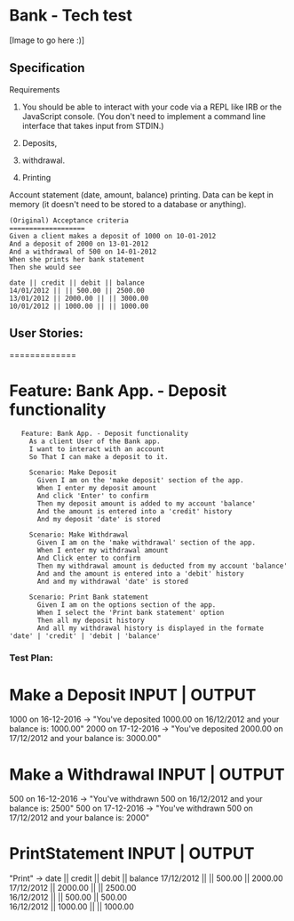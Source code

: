 Bank - Tech test
=================

[Image to go here :)]

## Specification
Requirements
1. You should be able to interact with your code via a REPL like IRB or the JavaScript console. (You don't need to implement a command line interface that takes input from STDIN.)

2. Deposits,

3. withdrawal.

4. Printing

Account statement (date, amount, balance) printing.
Data can be kept in memory (it doesn't need to be stored to a database or anything).

```
(Original) Acceptance criteria
===================
Given a client makes a deposit of 1000 on 10-01-2012
And a deposit of 2000 on 13-01-2012
And a withdrawal of 500 on 14-01-2012
When she prints her bank statement
Then she would see

date || credit || debit || balance
14/01/2012 || || 500.00 || 2500.00
13/01/2012 || 2000.00 || || 3000.00
10/01/2012 || 1000.00 || || 1000.00
```

## User Stories:
   =============
   #
   # Feature: Bank App. - Deposit functionality
```
   Feature: Bank App. - Deposit functionality
     As a client User of the Bank app.
     I want to interact with an account
     So That I can make a deposit to it.

     Scenario: Make Deposit
       Given I am on the 'make deposit' section of the app.
       When I enter my deposit amount
       And click 'Enter' to confirm
       Then my deposit amount is added to my account 'balance'
       And the amount is entered into a 'credit' history
       And my deposit 'date' is stored

     Scenario: Make Withdrawal
       Given I am on the 'make withdrawal' section of the app.
       When I enter my withdrawal amount
       And Click enter to confirm
       Then my withdrawal amount is deducted from my account 'balance'
       And and the amount is entered into a 'debit' history
       And and my withdrawal 'date' is stored

     Scenario: Print Bank statement
       Given I am on the options section of the app.
       When I select the 'Print bank statement' option
       Then all my deposit history
       And all my withdrawal history is displayed in the formate 'date' | 'credit' | 'debit | 'balance'
```

### Test Plan:
**Make a Deposit**
INPUT       |     OUTPUT
=========================
1000 on 16-12-2016     ->     "You've deposited 1000.00 on 16/12/2012 and your balance is: 1000.00"
2000 on 17-12-2016     ->     "You've deposited 2000.00 on 17/12/2012 and your balance is: 3000.00"

**Make a Withdrawal**
INPUT       |     OUTPUT
=========================
500 on 16-12-2016     ->     "You've withdrawn 500 on 16/12/2012 and your balance is: 2500"
500 on 17-12-2016     ->     "You've withdrawn 500 on 17/12/2012 and your balance is: 2000"

**PrintStatement**
INPUT       |     OUTPUT
=========================
"Print" ->
            date || credit || debit || balance
            17/12/2012 || || 500.00 || 2000.00
            17/12/2012 || 2000.00 || || 2500.00            
            16/12/2012 || || 500.00 || 500.00            
            16/12/2012 || 1000.00 || || 1000.00
